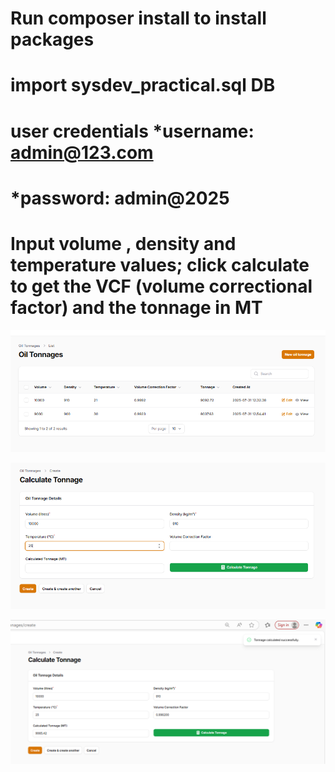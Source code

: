 # Run composer install to install packages
# import sysdev_practical.sql DB
# user credentials *username: admin@123.com
#                  *password: admin@2025

# Input volume , density and temperature values; click calculate to get the VCF (volume correctional factor) and the tonnage in MT

![alt text](image.png)

![alt text](image-1.png)

![alt text](image-2.png)